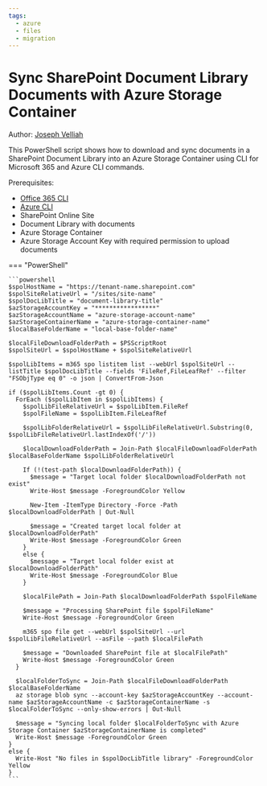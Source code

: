 ```yaml
---
tags:
  - azure
  - files
  - migration
---
```


# Sync SharePoint Document Library Documents with Azure Storage Container

Author: [Joseph Velliah](https://sprider.blog/sync-sp-library-with-az-storage-container)

This PowerShell script shows how to download and sync documents in a SharePoint Document Library into an Azure Storage Container using CLI for Microsoft 365 and Azure CLI commands.

Prerequisites:

- [Office 365 CLI](https://pnp.github.io/cli-microsoft365/)
- [Azure CLI](https://docs.microsoft.com/en-us/cli/azure/?view=azure-cli-latest)
- SharePoint Online Site
- Document Library with documents
- Azure Storage Container
- Azure Storage Account Key with required permission to upload documents

=== "PowerShell"

    ```powershell
    $spolHostName = "https://tenant-name.sharepoint.com"
    $spolSiteRelativeUrl = "/sites/site-name"
    $spolDocLibTitle = "document-library-title"
    $azStorageAccountKey = "*****************"
    $azStorageAccountName = "azure-storage-account-name"
    $azStorageContainerName = "azure-storage-container-name"
    $localBaseFolderName = "local-base-folder-name"

    $localFileDownloadFolderPath = $PSScriptRoot
    $spolSiteUrl = $spolHostName + $spolSiteRelativeUrl

    $spolLibItems = m365 spo listitem list --webUrl $spolSiteUrl --listTitle $spolDocLibTitle --fields 'FileRef,FileLeafRef' --filter "FSObjType eq 0" -o json | ConvertFrom-Json

    if ($spolLibItems.Count -gt 0) {
      ForEach ($spolLibItem in $spolLibItems) {
        $spolLibFileRelativeUrl = $spolLibItem.FileRef
        $spolFileName = $spolLibItem.FileLeafRef

        $spolLibFolderRelativeUrl = $spolLibFileRelativeUrl.Substring(0, $spolLibFileRelativeUrl.lastIndexOf('/'))

        $localDownloadFolderPath = Join-Path $localFileDownloadFolderPath $localBaseFolderName $spolLibFolderRelativeUrl

        If (!(test-path $localDownloadFolderPath)) {
          $message = "Target local folder $localDownloadFolderPath not exist"
          Write-Host $message -ForegroundColor Yellow

          New-Item -ItemType Directory -Force -Path $localDownloadFolderPath | Out-Null

          $message = "Created target local folder at $localDownloadFolderPath"
          Write-Host $message -ForegroundColor Green
        }
        else {
          $message = "Target local folder exist at $localDownloadFolderPath"
          Write-Host $message -ForegroundColor Blue
        }

        $localFilePath = Join-Path $localDownloadFolderPath $spolFileName

        $message = "Processing SharePoint file $spolFileName"
        Write-Host $message -ForegroundColor Green

        m365 spo file get --webUrl $spolSiteUrl --url $spolLibFileRelativeUrl --asFile --path $localFilePath

        $message = "Downloaded SharePoint file at $localFilePath"
        Write-Host $message -ForegroundColor Green
      }

      $localFolderToSync = Join-Path $localFileDownloadFolderPath $localBaseFolderName
      az storage blob sync --account-key $azStorageAccountKey --account-name $azStorageAccountName -c $azStorageContainerName -s $localFolderToSync --only-show-errors | Out-Null

      $message = "Syncing local folder $localFolderToSync with Azure Storage Container $azStorageContainerName is completed"
      Write-Host $message -ForegroundColor Green
    }
    else {
      Write-Host "No files in $spolDocLibTitle library" -ForegroundColor Yellow
    }
    ```
